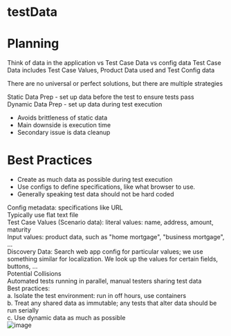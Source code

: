 # testData

# Planning
Think of data in the application vs Test Case Data vs config data
  Test Case Data includes Test Case Values, Product Data used and Test Config data
	
There are no universal or perfect solutions, but there are multiple strategies

Static Data Prep - set up data before the test to ensure tests pass  
Dynamic Data Prep - set up data during test execution  
*	Avoids brittleness of static data  
*	Main downside is execution time  
*	Secondary issue is data cleanup  
	
	
# Best Practices
* Create as much data as possible during test execution  
* Use configs to define specifications, like what browser to use.  
*	Generally speaking test data should not be hard coded  

Config metadata: specifications like URL  
	Typically use flat text file  
Test Case Values (Scenario data): literal values: name, address, amount, maturity  
	Input values: product data, such as "home mortgage", "business mortgage", …  
	Discovery Data: Search web app config for particular values; we use something similar for localization. We look up the values for certain fields, buttons, …  
Potential Collisions  
	Automated tests running in parallel, manual testers sharing test data  
	Best practices:  
		a. Isolate the test environment: run in off hours, use containers  
		b. Treat any shared data as immutable; any tests that alter data should be run serially  
		c. Use dynamic data as much as possible  
![image](https://user-images.githubusercontent.com/12154513/130531136-2c1eeb7b-7392-4127-bcac-25bcd708a45f.png)
